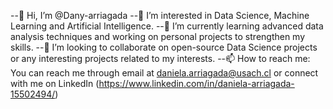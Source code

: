 --👋 Hi, I’m @Dany-arriagada
--👀 I’m interested in Data Science, Machine Learning and Artificial Intelligence.
--🌱 I’m currently learning advanced data analysis techniques and working on personal projects to strengthen my skills.
--💞️ I’m looking to collaborate on open-source Data Science projects or any interesting projects related to my interests.
--📫 How to reach me: You can reach me through email at daniela.arriagada@usach.cl or connect with me on LinkedIn (https://www.linkedin.com/in/daniela-arriagada-15502494/)

<!---
Dany-arriagada/Dany-arriagada is a ✨ special ✨ repository because its `README.md` (this file) appears on your GitHub profile.
You can click the Preview link to take a look at your changes.
--->
